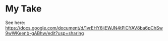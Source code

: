 # My Take
See here:
https://docs.google.com/document/d/1vrEHY6ijEWJN4tPlCYAV8ba6pChSw9wWKeenb-gABhw/edit?usp=sharing
